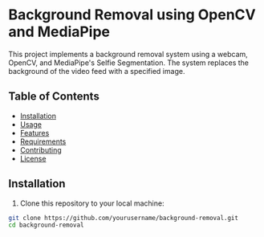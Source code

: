 # Background Removal using OpenCV and MediaPipe

This project implements a background removal system using a webcam, OpenCV, and MediaPipe's Selfie Segmentation. The system replaces the background of the video feed with a specified image.

## Table of Contents

- [Installation](#installation)
- [Usage](#usage)
- [Features](#features)
- [Requirements](#requirements)
- [Contributing](#contributing)
- [License](#license)

## Installation

1. Clone this repository to your local machine:

```sh
git clone https://github.com/yourusername/background-removal.git
cd background-removal
